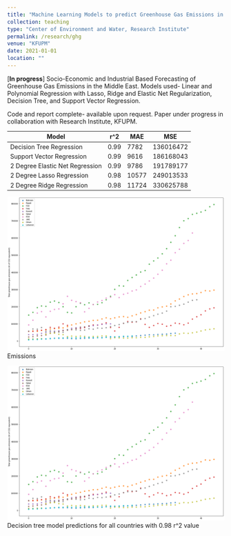 ```yaml
---
title: "Machine Learning Models to predict Greenhouse Gas Emissions in the Middle East using Industrial and Demographic Data "
collection: teaching
type: "Center of Environment and Water, Research Institute"
permalink: /research/ghg
venue: "KFUPM"
date: 2021-01-01
location: ""
---
```


[**In progress**] Socio-Economic and Industrial Based Forecasting of Greenhouse Gas Emissions in the Middle East. Models used- Linear and Polynomial Regression with Lasso, Ridge and Elastic Net Regularization, Decision Tree, and Support Vector Regression. 

Code and report complete- available upon request. Paper under progress in collaboration with Research Institute, KFUPM. 

Model  | r^2 | MAE  | MSE
-----|-------|--------|-----|
Decision Tree Regression      | 0.99 | 7782| 136016472  
Support Vector Regression      | 0.99      | 9616 | 186168043  
2 Degree Elastic Net Regression      | 0.99 | 9786|191789177 
2 Degree Lasso Regression      | 0.98      | 10577|249013533 
2 Degree Ridge Regression      | 0.98      | 11724|330625788 

![Emissions](/images/ghg.png)
Emissions

![DT](/images/ghg.png)
Decision tree model predictions for all countries with 0.98 r^2 value

